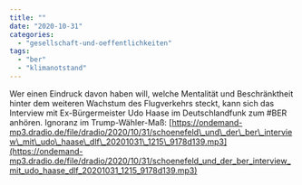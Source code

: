 ```yaml
---
title: ""
date: "2020-10-31"
categories: 
  - "gesellschaft-und-oeffentlichkeiten"
tags: 
  - "ber"
  - "klimanotstand"
---
```


Wer einen Eindruck davon haben will, welche Mentalität und Beschränktheit hinter dem weiteren Wachstum des Flugverkehrs steckt, kann sich das Interview mit Ex-Bürgermeister Udo Haase im Deutschlandfunk zum #BER anhören. Ignoranz im Trump-Wähler-Maß: [https://ondemand-mp3.dradio.de/file/dradio/2020/10/31/schoenefeld\_und\_der\_ber\_interview\_mit\_udo\_haase\_dlf\_20201031\_1215\_9178d139.mp3](https://ondemand-mp3.dradio.de/file/dradio/2020/10/31/schoenefeld_und_der_ber_interview_mit_udo_haase_dlf_20201031_1215_9178d139.mp3)
